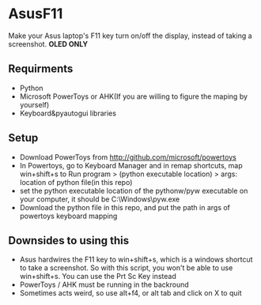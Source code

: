 # AsusF11
Make your Asus laptop's F11 key turn on/off the display, instead of taking a screenshot. **OLED ONLY**

## Requirments
- Python
- Microsoft PowerToys or AHK(If you are willing to figure the maping by yourself)
- Keyboard&pyautogui libraries
## Setup
- Download PowerToys from http://github.com/microsoft/powertoys
- In Powertoys, go to Keyboard Manager and in remap shortcuts, map win+shift+s to Run program > (python executable location) > args: location of python file(in this repo)
- set the python executable location of the pythonw/pyw executable on your computer, it should be C:\Windows\pyw.exe
- Download the python file in this repo, and put the path in args of powertoys keyboard mapping

## Downsides to using this
- Asus hardwires the F11 key to win+shift+s, which is a windows shortcut to take a screenshot. So with this script, you won't be able to use win+shift+s. You can use the Prt Sc Key instead
- PowerToys / AHK must be running in the backround
- Sometimes acts weird, so use alt+f4, or alt tab and click on X to quit
